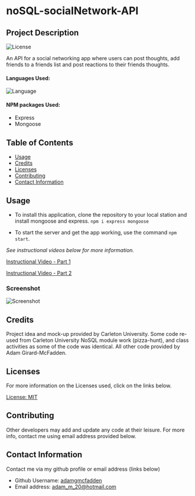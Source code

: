 # noSQL-socialNetwork-API

## Project Description

![License](https://img.shields.io/badge/License-MIT-yellow.svg "License Badge")

An API for a social networking app where users can post thoughts, add friends to a friends list and post reactions to their friends thoughts.

#### Languages Used:

![Language](https://img.shields.io/badge/JavaScript-red.svg "Language Badge")

#### NPM packages Used:

- Express
- Mongoose

## Table of Contents

- [Usage](#usage)
- [Credits](#credits)
- [Licenses](#licenses)
- [Contributing](#contributing)
- [Contact Information](#contact-information)

## Usage

- To install this application, clone the repository to your local station and install mongoose and express. `npm i express mongoose`

- To start the server and get the app working, use the command `npm start`. 

_See instructional videos below for more information._

[Instructional Video - Part 1](https://watch.screencastify.com/v/UAwHfkuScZviJ9OgHukW)

[Instructional Video - Part 2](https://watch.screencastify.com/v/GrYC4bYGn1s5pXOXDOAe)

### Screenshot

![Screenshot](https://user-images.githubusercontent.com/83710803/134752687-95808eab-36a6-4341-a20b-0b631126e4f7.png)

## Credits

Project idea and mock-up provided by Carleton University. Some code re-used from Carleton University NoSQL module work (pizza-hunt), and class activities as some of the code was identical. All other code provided by Adam Girard-McFadden.

## Licenses

For more information on the Licenses used, click on the links below.

[License: MIT](https://choosealicense.com/licenses/mit/)

## Contributing

Other developers may add and update any code at their leisure. For more info, contact me using email address provided below.

## Contact Information

Contact me via my github profile or email address (links below)

- Github Username: [adamgmcfadden](https://github.com/adamgmcfadden)
- Email address: adam_m_20@hotmail.com
